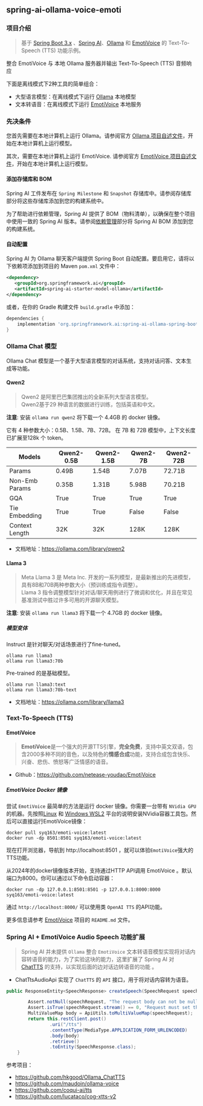 ## spring-ai-ollama-voice-emoti

### 项目介绍

> 基于 [Spring Boot 3.x](https://docs.spring.io/spring-boot/index.html) 、[Spring AI](https://docs.spring.io/spring-ai/reference/index.html)、[Ollama](https://ollama.com/) 和 [EmotiVoice](https://github.com/netease-youdao/EmotiVoice) 的 Text-To-Speech (TTS) 功能示例。

整合 EmotiVoice 与 本地 Ollama 服务器并输出 Text-To-Speech (TTS) 音频响应

下面是离线模式下2种工具的简单组合：

- 大型语言模型：在离线模式下运行 [Ollama](https://ollama.com/) 本地模型
- 文本转语音：在离线模式下运行 [EmotiVoice](https://github.com/netease-youdao/EmotiVoice) 本地服务

### 先决条件

您首先需要在本地计算机上运行 Ollama。请参阅官方 [Ollama 项目自述文件](https://github.com/ollama/ollama "Ollama 项目自述文件")，开始在本地计算机上运行模型。

其次，需要在本地计算机上运行 EmotiVoice. 请参阅官方 [EmotiVoice 项目自述文件](https://github.com/netease-youdao/EmotiVoice "EmotiVoice 项目自述文件")，开始在本地计算机上运行模型。

#### 添加存储库和 BOM

Spring AI 工件发布在 `Spring Milestone` 和 `Snapshot` 存储库中。请参阅存储库部分将这些存储库添加到您的构建系统中。

为了帮助进行依赖管理，Spring AI 提供了 BOM（物料清单），以确保在整个项目中使用一致的 Spring AI 版本。请参阅[依赖管理](https://docs.spring.io/spring-ai/reference/getting-started.html#dependency-management "依赖管理")部分将 Spring AI BOM 添加到您的构建系统。

#### 自动配置

Spring AI 为 Ollama 聊天客户端提供 Spring Boot 自动配置。要启用它，请将以下依赖项添加到项目的 Maven `pom.xml` 文件中：

```xml
<dependency>
   <groupId>org.springframework.ai</groupId>
   <artifactId>spring-ai-starter-model-ollama</artifactId>
</dependency>
```

或者，在你的 Gradle 构建文件 `build.gradle` 中添加：

```groovy
dependencies {
    implementation 'org.springframework.ai:spring-ai-ollama-spring-boot-starter'
}
```

### Ollama Chat 模型

Ollama Chat 模型是一个基于大型语言模型的对话系统，支持对话问答、文本生成等功能。

#### Qwen2

> Qwen2 是阿里巴巴集团推出的全新系列大型语言模型。<br/>
Qwen2基于29 种语言的数据进行训练，包括英语和中文。

**注意**: 安装 `ollama run qwen2` 将下载一个 4.4GB 的 docker 镜像。

它有 4 种参数大小：0.5B、1.5B、7B、72B。
在 7B 和 72B 模型中，上下文长度已扩展至128k 个 token。

| Models       | Qwen2-0.5B | Qwen2-1.5B | Qwen2-7B | Qwen2-72B |
|--------------|------------|------------|----------|-----------|
| Params       | 0.49B      | 1.54B      | 7.07B    | 72.71B    |
| Non-Emb Params | 0.35B    | 1.31B      | 5.98B    | 70.21B    |
| GQA          | True       | True       | True     | True      |
| Tie Embedding | True      | True       | False    | False     |
| Context Length | 32K      | 32K        | 128K     | 128K      |

- 文档地址：https://ollama.com/library/qwen2

#### Llama 3

> Meta Llama 3 是 Meta Inc. 开发的一系列模型，是最新推出的先进模型，具有8B和70B两种参数大小（预训练或指令调整）。<br/>
Llama 3 指令调整模型针对对话/聊天用例进行了微调和优化，并且在常见基准测试中胜过许多可用的开源聊天模型。

**注意**: 安装 `ollama run llama3` 将下载一个 4.7GB 的 docker 镜像。

##### 模型变体

Instruct 是针对聊天/对话场景进行了fine-tuned。

```shell
ollama run llama3
ollama run llama3:70b
```

Pre-trained 的是基础模型。

```shell
ollama run llama3:text
ollama run llama3:70b-text
```

- 文档地址：https://ollama.com/library/llama3

### Text-To-Speech (TTS)

#### EmotiVoice

> **EmotiVoice**是一个强大的开源TTS引擎，**完全免费**，支持中英文双语，包含2000多种不同的音色，以及特色的**情感合成**功能，支持合成包含快乐、兴奋、悲伤、愤怒等广泛情感的语音。

- Github：https://github.com/netease-youdao/EmotiVoice
 
##### EmotiVoice Docker 镜像

尝试 `EmotiVoice` 最简单的方法是运行 docker 镜像。你需要一台带有 `NVidia GPU` 的机器。先按照[Linux](https://www.server-world.info/en/note?os=Ubuntu_22.04&p=nvidia&f=2) 和 [Windows WSL2](https://zhuanlan.zhihu.com/p/653173679) 平台的说明安装NVidia容器工具包。然后可以直接运行EmotiVoice镜像：

```shell
docker pull syq163/emoti-voice:latest
docker run -dp 8501:8501 syq163/emoti-voice:latest
```

现在打开浏览器，导航到 http://localhost:8501 ，就可以体验`EmotiVoice`强大的TTS功能。

从2024年的docker镜像版本开始，支持通过HTTP API调用 EmotiVoice 。默认端口为8000。你可以通过以下命令启动容器：

```shell
docker run -dp 127.0.0.1:8501:8501 -p 127.0.0.1:8000:8000 syq163/emoti-voice:latest
```

通过 `http://localhost:8000/` 可以使用类 `OpenAI TTS` 的API功能。

更多信息请参考 [EmotiVoice](https://github.com/netease-youdao/EmotiVoice) 项目的 `README.md` 文件。

### Spring AI + EmotiVoice Audio Speech 功能扩展

> Spring AI 并未提供 `Ollama` 整合 `EmotiVoice` 文本转语音模型实现将对话内容转语音的能力，为了实验这块的能力，这里扩展了 Spring AI 对 [ChatTTS](https://github.com/2noise/ChatTTS) 的支持，以实现后面的边对话边转语音的功能 。

- ChatTtsAudioApi 实现了 `ChatTTS` 的 `API` 接口，用于将对话内容转为语音。

```java
public ResponseEntity<SpeechResponse> createSpeech(SpeechRequest speechRequest) {

        Assert.notNull(speechRequest, "The request body can not be null.");
        Assert.isTrue(speechRequest.stream() == 0, "Request must set the steam property to 0.");
        MultiValueMap body = ApiUtils.toMultiValueMap(speechRequest);
        return this.restClient.post()
                .uri("/tts")
                .contentType(MediaType.APPLICATION_FORM_URLENCODED)
                .body(body)
                .retrieve()
                .toEntity(SpeechResponse.class);
    }
```


参考项目：

- https://github.com/hkgood/Ollama_ChatTTS 
- https://github.com/maudoin/ollama-voice
- https://github.com/coqui-ai/tts
- https://github.com/lucataco/cog-xtts-v2
